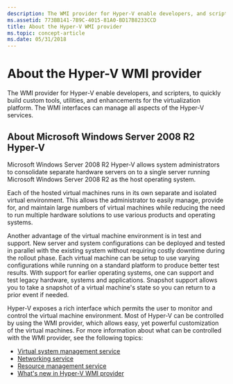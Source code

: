 ```yaml
---
description: The WMI provider for Hyper-V enable developers, and scripters, to quickly build custom tools, utilities, and enhancements for the virtualization platform. The WMI interfaces can manage all aspects of the Hyper-V services.
ms.assetid: 773BB141-7B9C-4015-81A0-BD17B8233CCD
title: About the Hyper-V WMI provider
ms.topic: concept-article
ms.date: 05/31/2018
---
```


# About the Hyper-V WMI provider

The WMI provider for Hyper-V enable developers, and scripters, to quickly build custom tools, utilities, and enhancements for the virtualization platform. The WMI interfaces can manage all aspects of the Hyper-V services.

## About Microsoft Windows Server 2008 R2 Hyper-V

Microsoft Windows Server 2008 R2 Hyper-V allows system administrators to consolidate separate hardware servers on to a single server running Microsoft Windows Server 2008 R2 as the host operating system.

Each of the hosted virtual machines runs in its own separate and isolated virtual environment. This allows the administrator to easily manage, provide for, and maintain large numbers of virtual machines while reducing the need to run multiple hardware solutions to use various products and operating systems.

Another advantage of the virtual machine environment is in test and support. New server and system configurations can be deployed and tested in parallel with the existing system without requiring costly downtime during the rollout phase. Each virtual machine can be setup to use varying configurations while running on a standard platform to produce better test results. With support for earlier operating systems, one can support and test legacy hardware, systems and applications. Snapshot support allows you to take a snapshot of a virtual machine's state so you can return to a prior event if needed.

Hyper-V exposes a rich interface which permits the user to monitor and control the virtual machine environment. Most of Hyper-V can be controlled by using the WMI provider, which allows easy, yet powerful customization of the virtual machines. For more information about what can be controlled with the WMI provider, see the following topics:

-   [Virtual system management service](virtual-system-management-service.md)
-   [Networking service](networking-service.md)
-   [Resource management service](resource-management-service.md)
-   [What's new in Hyper-V WMI provider](what-s-new-in-hyper-v.md)

 

 



